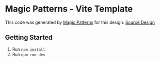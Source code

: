 # Magic Patterns - Vite Template

This code was generated by [Magic Patterns](https://magicpatterns.com) for this design: [Source Design](https://www.magicpatterns.com/c/sem1cguvzxvjjeyjgkmdym)

## Getting Started

1. Run `npm install`
2. Run `npm run dev`
